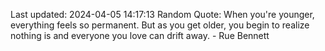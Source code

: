 Last updated: 2024-04-05 14:17:13
Random Quote: When you're younger, everything feels so permanent. But as you get older, you begin to realize nothing is and everyone you love can drift away. - Rue Bennett